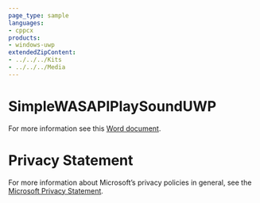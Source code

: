 ```yaml
---
page_type: sample
languages:
- cppcx
products:
- windows-uwp
extendedZipContent:
- ../../../Kits
- ../../../Media
---
```

# SimpleWASAPIPlaySoundUWP
For more information see this [Word document](Readme.docx).
# Privacy Statement
For more information about Microsoft’s privacy policies in general, see the [Microsoft Privacy Statement](https://privacy.microsoft.com/en-us/privacystatement/).
